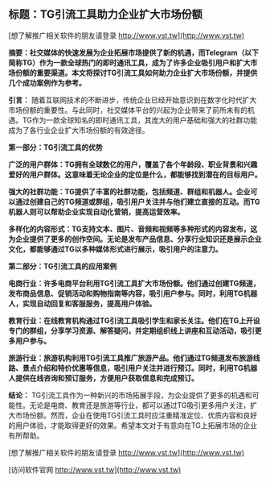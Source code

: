 ## **标题：TG引流工具助力企业扩大市场份额**

[想了解推广相关软件的朋友请登录 http://www.vst.tw](http://www.vst.tw)

**摘要：社交媒体的快速发展为企业拓展市场提供了新的机遇，而Telegram（以下简称TG）作为一款全球热门的即时通讯工具，成为了许多企业吸引用户和扩大市场份额的重要渠道。本文将探讨TG引流工具如何助力企业扩大市场份额，并提供几个成功案例作为参考。**

**引言：**
随着互联网技术的不断进步，传统企业已经开始意识到在数字化时代扩大市场份额的重要性。与此同时，社交媒体平台的兴起为企业带来了前所未有的机遇。TG作为一款全球知名的即时通讯工具，其庞大的用户基础和强大的社群功能成为了各行业企业扩大市场份额的有效途径。

**第一部分：TG引流工具的优势**

**广泛的用户群体：TG拥有全球数亿的用户，覆盖了各个年龄段、职业背景和兴趣爱好的用户群体。这意味着无论企业的定位是什么，都能够找到潜在的目标用户。**

**强大的社群功能：TG提供了丰富的社群功能，包括频道、群组和机器人。企业可以通过创建自己的TG频道或群组，吸引用户关注并与他们建立直接的互动。而TG机器人则可以帮助企业实现自动化营销，提高运营效率。**

**多样化的内容形式：TG支持文本、图片、音频和视频等多种形式的内容发布，这为企业提供了更多的创作空间。无论是发布产品信息、分享行业知识还是展示企业文化，都能够通过TG以多种媒体形式进行展示，吸引用户的注意力。**

**第二部分：TG引流工具的应用案例**

**电商行业：许多电商平台利用TG引流工具扩大市场份额。他们通过创建TG频道，发布商品信息、促销活动和购物指南等内容，吸引用户参与。同时，利用TG机器人，实现自动回复和客服服务，提高用户体验。**

**教育行业：在线教育机构通过TG引流工具吸引学生和家长关注。他们在TG上开设专门的群组，分享学习资源、解答疑问，并定期组织线上讲座和互动活动，吸引更多用户参与。**

**旅游行业：旅游机构利用TG引流工具推广旅游产品。他们通过TG频道发布旅游线路、景点介绍和特价优惠等信息，吸引用户关注并进行预订。同时，利用TG机器人提供在线咨询和预订服务，方便用户获取信息和完成预订。**

**结论：**
TG引流工具作为一种新兴的市场拓展手段，为企业提供了更多的机遇和可能性。无论是电商、教育还是旅游等行业，都可以通过TG吸引更多用户关注，扩大市场份额。然而，企业在使用TG引流工具时应注重精准定位、优质内容和良好的用户体验，才能取得更好的效果。希望本文对于有意向在TG上拓展市场的企业有所帮助。

[想了解推广相关软件的朋友请登录 http://www.vst.tw](http://www.vst.tw)


[访问软件官网 http://www.vst.tw](http://www.vst.tw)
